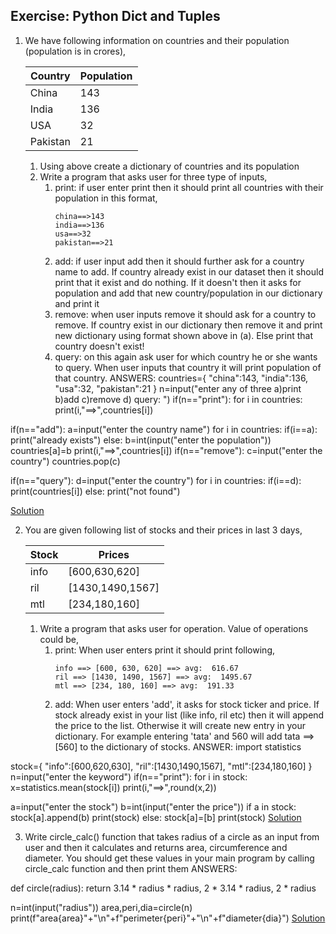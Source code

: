 ## Exercise: Python Dict and Tuples

1. We have following information on countries and their population (population is in crores),

    |Country|Population|
    |-------|----------|
    |China|143|
    |India|136|
    |USA|32|
    |Pakistan|21|
    1. Using above create a dictionary of countries and its population
    2. Write a program that asks user for three type of inputs,
        1. print: if user enter print then it should print all countries with their population in this format,
            ```
            china==>143
            india==>136
            usa==>32
            pakistan==>21
            ```
        1. add: if user input add then it should further ask for a country name to add. If country already exist in our dataset then it should print that it exist and do nothing. If it doesn't then it asks for population and add that new country/population in our dictionary and print it
        2. remove: when user inputs remove it should ask for a country to remove. If country exist in our dictionary then remove it and print new dictionary using format shown above in (a). Else print that country doesn't exist!
        3. query: on this again ask user for which country he or she wants to query. When user inputs that country it will print population of that country.
      ANSWERS:
            countries={
  "china":143,
  "india":136,
  "usa":32,
  "pakistan":21
}
n=input("enter any of three a)print b)add c)remove d) query:  ")
if(n=="print"):
  for i in countries:
    print(i,"==>",countries[i])

if(n=="add"):
  a=input("enter the country name")
  for i in countries:
    if(i==a):
       print("already exists")
    else:
       b=int(input("enter the population"))
       countries[a]=b
    print(i,"==>",countries[i])
if(n=="remove"):
  c=input("enter the country")
  countries.pop(c)

if(n=="query"):
  d=input("enter the country")
  for i in countries:
    if(i==d):
      print(countries[i])
    else:
      print("not found")
  

[Solution](https://github.com/codebasics/py/blob/master/Basics/Exercise/11_dict_tuples/11_dict_exercise_1_country_population.py)

2. You are given following list of stocks and their prices in last 3 days,

    |Stock|Prices|
    |-------|----------|
    |info|[600,630,620]|
    |ril|[1430,1490,1567]|
    |mtl|[234,180,160]|

    1. Write a program that asks user for operation. Value of operations could be,
        1. print: When user enters print it should print following,
            ```
            info ==> [600, 630, 620] ==> avg:  616.67
            ril ==> [1430, 1490, 1567] ==> avg:  1495.67
            mtl ==> [234, 180, 160] ==> avg:  191.33
            ```
        2. add: When user enters 'add', it asks for stock ticker and price. If stock already exist in your list (like info, ril etc) then it will append the price to the list. Otherwise it will create new entry in your dictionary. For example entering 'tata' and 560 will add tata ==> [560] to the dictionary of stocks.
ANSWER:
 import statistics

stock={
  "info":[600,620,630],
  "ril":[1430,1490,1567],
  "mtl":[234,180,160]
}
n=input("enter the keyword")
if(n=="print"):
  for i in stock:
    x=statistics.mean(stock[i])
    print(i,"==>",round(x,2))

a=input("enter the stock")
b=int(input("enter the price"))
if a in stock:
    stock[a].append(b)
    print(stock)
else:
   stock[a]=[b]
   print(stock)
[Solution](https://github.com/codebasics/py/blob/master/Basics/Exercise/11_dict_tuples/11_dict_exercise_2_stocks.py)

3. Write circle_calc() function that takes radius of a circle as an input from user and then it calculates and returns area, circumference and diameter. You should get these values in your main program by calling circle_calc function and then print them
ANSWERS:

def circle(radius):
  return 3.14 * radius * radius, 2 * 3.14 * radius, 2 * radius

n=int(input("radius"))
area,peri,dia=circle(n)
print(f"area{area}"+"\n"+f"perimeter{peri}"+"\n"+f"diameter{dia}")
[Solution](https://github.com/codebasics/py/blob/master/Basics/Exercise/11_dict_tuples/11_dict_exercise_3_circle.py)
